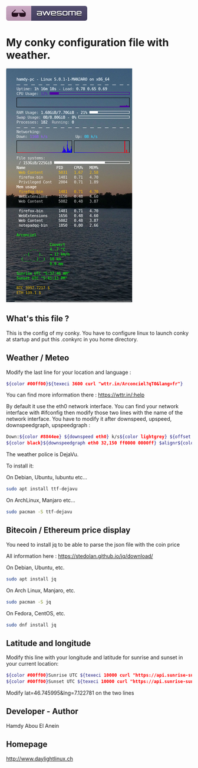 ![Awesome](awesome.svg)

# My conky configuration file with weather. 


![Screenshot](screenshot.png)


## What's this file ?

This is the config of my conky. You have to configure linux to launch conky at startup and put this .conkyrc in you home directory.  


## Weather / Meteo

Modify the last line for your location and language :

```sh
${color #00ff00}${texeci 3600 curl "wttr.in/Arconciel?qT0&lang=fr"}
```
You can find more information there : https://wttr.in/:help


By default it use the eth0 network interface. You can find your network interface with #ifconfig then modify those two lines with the name of the network interface. You have to modify it after downspeed, upspeed, downspeedgraph, upspeedgraph :

```sh
Down:${color #8844ee} ${downspeed eth0} k/s${color lightgrey} ${offset 70}Up:${color #22ccff} ${upspeed eth0} k/s
${color black}${downspeedgraph eth0 32,150 ff0000 0000ff} $alignr${color black}${upspeedgraph eth0 32,150 0000ff ff0000}
```

The weather police is DejaVu.


To install it:

On Debian, Ubuntu, lubuntu etc...

```sh
sudo apt install ttf-dejavu
```

On ArchLinux, Manjaro etc...

```sh
sudo pacman -S ttf-dejavu
```
## Bitecoin / Ethereum price display

You need to install jq to be able to parse the json file with the coin price

All information here : https://stedolan.github.io/jq/download/

On Debian, Ubuntu, etc.

```sh
sudo apt install jq
```

On Arch Linux, Manjaro, etc.


```sh
sudo pacman -S jq
```

On Fedora, CentOS, etc.

```sh
sudo dnf install jq
```

## Latitude and longitude

Modify this line with your longitude and latitude for sunrise and sunset in your current location:

```sh
${color #00ff00}Sunrise UTC ${texeci 10000 curl "https://api.sunrise-sunset.org/json?lat=46.745995&lng=7.122781&date=today" | jq '.results.sunrise'}
${color #00ff00}Sunset UTC ${texeci 10000 curl "https://api.sunrise-sunset.org/json?lat=46.745995&lng=7.122781&date=today" | jq '.results.sunset'}
```
Modify lat=46.745995&lng=7.122781 on the two lines

## Developer - Author

Hamdy Abou El Anein


## Homepage

http://www.daylightlinux.ch 

